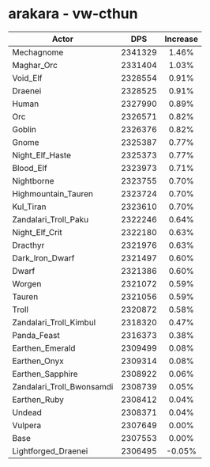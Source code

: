 # arakara - vw-cthun
| Actor | DPS | Increase |
|---|:---:|:---:|
|Mechagnome|2341329|1.46%|
|Maghar_Orc|2331404|1.03%|
|Void_Elf|2328554|0.91%|
|Draenei|2328525|0.91%|
|Human|2327990|0.89%|
|Orc|2326571|0.82%|
|Goblin|2326376|0.82%|
|Gnome|2325387|0.77%|
|Night_Elf_Haste|2325373|0.77%|
|Blood_Elf|2323973|0.71%|
|Nightborne|2323755|0.70%|
|Highmountain_Tauren|2323724|0.70%|
|Kul_Tiran|2323610|0.70%|
|Zandalari_Troll_Paku|2322246|0.64%|
|Night_Elf_Crit|2322180|0.63%|
|Dracthyr|2321976|0.63%|
|Dark_Iron_Dwarf|2321497|0.60%|
|Dwarf|2321386|0.60%|
|Worgen|2321072|0.59%|
|Tauren|2321056|0.59%|
|Troll|2320872|0.58%|
|Zandalari_Troll_Kimbul|2318320|0.47%|
|Panda_Feast|2316373|0.38%|
|Earthen_Emerald|2309499|0.08%|
|Earthen_Onyx|2309314|0.08%|
|Earthen_Sapphire|2308922|0.06%|
|Zandalari_Troll_Bwonsamdi|2308739|0.05%|
|Earthen_Ruby|2308412|0.04%|
|Undead|2308371|0.04%|
|Vulpera|2307649|0.00%|
|Base|2307553|0.00%|
|Lightforged_Draenei|2306495|-0.05%|
